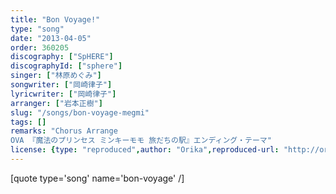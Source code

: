 ```yaml
---
title: "Bon Voyage!"
type: "song"
date: "2013-04-05"
order: 360205
discography: ["SpHERE"]
discographyId: ["sphere"]
singer: ["林原めぐみ"]
songwriter: ["岡崎律子"]
lyricwriter: ["岡崎律子"]
arranger: ["岩本正樹"]
slug: "/songs/bon-voyage-megmi"
tags: []
remarks: "Chorus Arrange
OVA 『魔法のプリンセス ミンキーモモ 旅だちの駅』エンディング・テーマ"
license: {type: "reproduced",author: "Orika",reproduced-url: "http://orikamushi.myweb.hinet.net",reproduced-website: "織歌蟲"}
---
```


[quote type='song' name='bon-voyage' /\]
